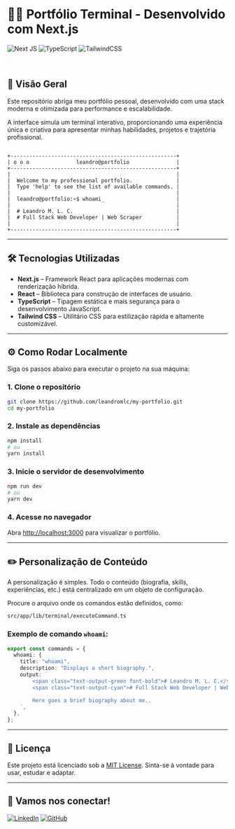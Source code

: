 # 🧑‍💻 Portfólio Terminal - Desenvolvido com Next.js

![Next JS](https://img.shields.io/badge/Next.js-000000.svg?\&style=for-the-badge\&logo=nextdotjs\&logoColor=white)
![TypeScript](https://img.shields.io/badge/typescript-%23007ACC.svg?\&style=for-the-badge\&logo=typescript\&logoColor=white)
![TailwindCSS](https://img.shields.io/badge/tailwindcss-%2338B2AC.svg?\&style=for-the-badge\&logo=tailwind-css\&logoColor=white)

<br>

## 🚀 Visão Geral

Este repositório abriga meu portfólio pessoal, desenvolvido com uma stack moderna e otimizada para performance e escalabilidade.

A interface simula um terminal interativo, proporcionando uma experiência única e criativa para apresentar minhas habilidades, projetos e trajetória profissional.

```

+-----------------------------------------------------+
| o o o               leandro@portfolio               |
+-----------------------------------------------------+
|                                                     |
|  Welcome to my professional portfolio.              |
|  Type 'help' to see the list of available commands. |
|                                                     |
|  leandro@portfolio:~$ whoami_                       |
|                                                     |
|  # Leandro M. L. C.                                 |
|  # Full Stack Web Developer | Web Scraper           |
|                                                     |
+-----------------------------------------------------+

```

---

## 🛠️ Tecnologias Utilizadas

- **Next.js** – Framework React para aplicações modernas com renderização híbrida.
- **React** – Biblioteca para construção de interfaces de usuário.
- **TypeScript** – Tipagem estática e mais segurança para o desenvolvimento JavaScript.
- **Tailwind CSS** – Utilitário CSS para estilização rápida e altamente customizável.

---

## ⚙️ Como Rodar Localmente

Siga os passos abaixo para executar o projeto na sua máquina:

### 1. Clone o repositório

```bash
git clone https://github.com/leandromlc/my-portfolio.git
cd my-portfolio
````

### 2. Instale as dependências

```bash
npm install
# ou
yarn install
```

### 3. Inicie o servidor de desenvolvimento

```bash
npm run dev
# ou
yarn dev
```

### 4. Acesse no navegador

Abra [http://localhost:3000](http://localhost:3000) para visualizar o portfólio.

---

## ✏️ Personalização de Conteúdo

A personalização é simples. Todo o conteúdo (biografia, skills, experiências, etc.) está centralizado em um objeto de configuração.

Procure o arquivo onde os comandos estão definidos, como:

```bash
src/app/lib/terminal/executeCommand.ts
```

### Exemplo de comando `whoami`:

```ts
export const commands = {
  whoami: {
    title: "whoami",
    description: "Displays a short biography.",
    output: `
        <span class="text-output-green font-bold"># Leandro M. L. C.</span>
        <span class="text-output-cyan"># Full Stack Web Developer | Web Scraper</span>

        Here goes a brief biography about me..
    `,
  },
};
```

---

## 📄 Licença

Este projeto está licenciado sob a [MIT License](LICENSE). Sinta-se à vontade para usar, estudar e adaptar.

---

## 🤝 Vamos nos conectar!

[![LinkedIn](https://img.shields.io/badge/linkedin-%230077B5.svg?\&style=for-the-badge\&logo=linkedin\&logoColor=white)](https://www.linkedin.com/in/leandromlc/)
[![GitHub](https://img.shields.io/badge/github-%23121011.svg?\&style=for-the-badge\&logo=github\&logoColor=white)](https://github.com/leandromlc)
